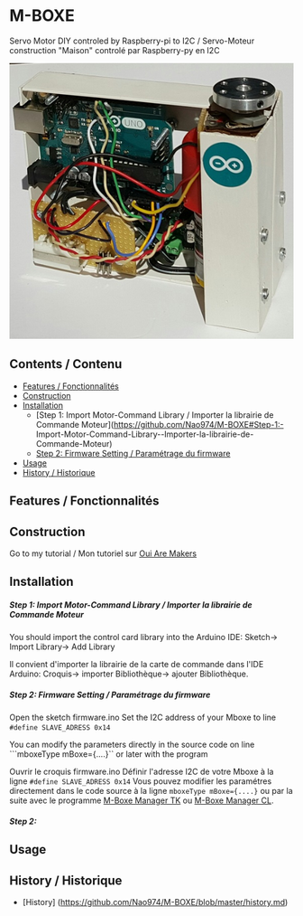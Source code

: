 # M-BOXE
Servo Motor DIY controled by Raspberry-pi to I2C / Servo-Moteur construction "Maison" controlé par Raspberry-py en I2C

<img src="https://github.com/Nao974/M-BOXE/blob/master/M-BOXE.jpg">

## Contents / Contenu

* [Features / Fonctionnalités](https://github.com/Nao974/M-BOXE#features--fonctionnalités)
* [Construction](https://github.com/Nao974/M-BOXE#construction)
* [Installation](https://github.com/Nao974/M-BOXE#installation)
	* [Step 1: Import Motor-Command Library / Importer la librairie de Commande Moteur](https://github.com/Nao974/M-BOXE#Step-1:- Import-Motor-Command-Library--Importer-la-librairie-de-Commande-Moteur)	
	* [Step 2: Firmware Setting / Paramétrage du firmware](https://github.com/Nao974/M-Boxe#Step-2:-Firmware-Setting--Paramétrage-du-firmware)
* [Usage](https://github.com/Nao974/M-BOXE#usage)
* [History / Historique](https://github.com/Nao974/M-BOXE#histroy--historique)

## Features / Fonctionnalités

## Construction
Go to my tutorial / Mon tutoriel sur [Oui Are Makers](http://ouiaremakers.com/posts/tutoriel-diy-maxi-servo-moteur-i2c)
## Installation

##### Step 1: Import Motor-Command Library / Importer la librairie de Commande Moteur 
You should import the control card library into the Arduino IDE:
Sketch-> Import Library-> Add Library

Il convient d'importer la librairie de la carte de commande dans l'IDE Arduino: 
	Croquis-> importer Bibliothèque-> ajouter Bibliothèque.

##### Step 2: Firmware Setting / Paramétrage du firmware
Open the sketch firmware.ino
Set the I2C address of your Mboxe to line ``` #define SLAVE_ADRESS 0x14 ```

You can modify the parameters directly in the source code on line ```mboxeType mBoxe={....}`` or later with the program

Ouvrir le croquis firmware.ino
Définir l'adresse I2C de votre Mboxe à la ligne ``` #define SLAVE_ADRESS 0x14 ```
Vous pouvez modifier les paramétres directement dans le code source à la ligne ```mboxeType mBoxe={....}``` ou par la suite avec le programme [M-Boxe Manager TK](https://github.com/Nao974/M-BOXE_Manager_TK) ou  [M-Boxe Manager CL](https://github.com/Nao974/M-BOXE_Manager_CL).

##### Step 2: 
## Usage

## History / Historique

- [History] (https://github.com/Nao974/M-BOXE/blob/master/history.md)


